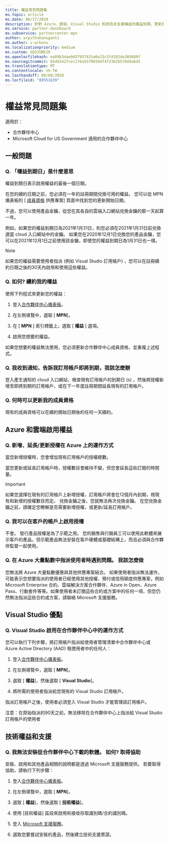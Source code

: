 ```yaml
---
title: 權益常見問題集
ms.topic: article
ms.date: 06/17/2020
description: 針對 Azure、雲端、Visual Studio 和技術及支援權益的權益到期、更新及啟用授權問題的解答
ms.service: partner-dashboard
ms.subservice: partnercenter-mpn
author: arpithakanuganti
ms.author: v-arkanu
ms.localizationpriority: medium
ms.custom: SEOJUNE20
ms.openlocfilehash: ea89b3dae9d57957431e6e23c5fd102de3898d8f
ms.sourcegitcommit: b5dd3427cec176a55f00394f4f33b2b570d4abd5
ms.translationtype: MT
ms.contentlocale: zh-TW
ms.lasthandoff: 09/08/2020
ms.locfileid: "89551639"
---
```

# <a name="benefits-faq"></a>權益常見問題集

適用於：

- 合作夥伴中心
- Microsoft Cloud for US Government 適用的合作夥伴中心

## <a name="general-questions"></a>一般問題

### <a name="q-what-does-benefit-expiry-date-mean"></a>Q. 「權益到期日」是什麼意思

權益到期日表示啟用權益的最後一個日期。

在您的續約日期之前，您必須在一年的註冊期間兌換可用的權益。 您可以從 MPN 儀表板的 [ [成員資格](https://partner.microsoft.com/dashboard/mpn/offers) 供應專案] 頁面中找到您的更新開始日期。

不過，您可以使用產品金鑰，從您在其各自的雲端入口網站兌換金鑰的那一天起算一年。

例如，如果您的權益到期日為2021年1月31日，則您必須在2021年1月31日前兌換適當 cloud 入口網站中的金鑰。 如果您在2020年12月1日兌換您的產品金鑰，您可以在2021年12月1日之前使用該金鑰，即使您的權益到期日為1月31日也一樣。

>[!NOTE]
>如果您的權益需要使用者指派 (例如 Visual Studio 訂用帳戶) ，您可以在註冊續約日期之後的30天內啟用和使用這些權益。

### <a name="q-how-do-i-renew-my-benefits"></a>Q. 如何? 續約我的權益

使用下列程式來更新您的權益：

1. 登入[合作夥伴中心儀表板](https://partner.microsoft.com/dashboard/)。

2. 在左側導覽中，選取 [ **MPN**]。

3. 在 [ **MPN** ] 索引標籤上，選取 [ **權益** ] 選項。

4. 啟用您想要的權益。

如果您想要的權益無法使用，您必須更新合作夥伴中心成員資格，並重複上述程式。

### <a name="q-i-received-a-notification-informing-me-that-my-subscription-is-expiring-soon---what-should-i-do"></a>Q. 我收到通知，告訴我訂用帳戶即將到期，我該怎麼辦

登入產生通知的 cloud 入口網站、檢查現有訂用帳戶的到期日 (s) ，然後將授權新增至即將到期的訂用帳戶，或在下一年度註冊期間延長現有的訂用帳戶。

### <a name="q-when-can-i-renew-my-membership"></a>Q. 何時可以更新我的成員資格

現有的成員資格可以在續約開始日期後的任何一天續約。

## <a name="azure-and-cloud-activation-benefits"></a>Azure 和雲端啟用權益

### <a name="q-how-does-adding-extendingrenewing-licenses-work-on-azure"></a>Q. 新增、延長/更新授權在 Azure 上的運作方式

當您新增授權時，您會增加現有訂用帳戶的授權總數。

當您更新或延長訂用帳戶時，授權數目會維持不變，但您會延長這些訂閱的時間量。

>[!IMPORTANT]
>如果您選擇在現有的訂用帳戶上新增授權，訂用帳戶將會在12個月內到期，視現有和新增的授權數目而定。 兌換金鑰之後，您就無法再次兌換金鑰。 在您兌換金鑰之前，請確定您瞭解是否需要新增授權，或更新/延長訂用帳戶。

### <a name="q-can-i-activate-the-license-on-my-customers-account"></a>Q. 我可以在客戶的帳戶上啟用授權

不會。 發行產品授權是為了示範之用。 您的銷售與行銷員工可以使用此軟體來展示客戶的產品，但示範產品無法安裝在客戶硬體或基礎結構上，而且必須與合作夥伴監督一起使用。

### <a name="q-im-having-trouble-assigning-users-in-azure-bulk-credit-what-should-i-do"></a>Q. 在 Azure 大量點數中指派使用者時遇到問題。 我該怎麼做

您無法將 Azure 大量點數優惠與其他供應專案結合。 如果使用者指派無法運作，可能表示您想要指派的使用者已經使用其他授權、預付或信用額度供應專案，例如 Microsoft Enterprise 合約、雲端解決方案合作夥伴、Azure in Open、Azure Pass、行動套件等等。如果使用者未訂閱這些合約或方案中的任何一項，但您仍然無法指派這些合約或方案，請聯絡 Microsoft 支援服務。

## <a name="visual-studio-benefits"></a>Visual Studio 優點

### <a name="q-how-does-visual-studio-activation-work-in-partner-center"></a>Q. Visual Studio 啟用在合作夥伴中心中的運作方式

您可以執行下列步驟，將訂用帳戶指派給使用者管理清單中合作夥伴中心或 Azure Active Directory (AAD) 租使用者中的任何人：

1. 登入[合作夥伴中心儀表板](https://partner.microsoft.com/dashboard/)。

2. 在左側導覽中，選取 [ **MPN**]。

3. 選取 [ **權益**]，然後選取 [ **Visual Studio**]。

4. 將所需的使用者指派給您現有的 Visual Studio 訂用帳戶。

指派訂用帳戶之後，使用者必須登入 Visual Studio 才能管理該訂用帳戶。

注意：在原始指派的90天之前，無法移除在合作夥伴中心上指派給 Visual Studio 訂用帳戶的使用者

## <a name="technical-benefits-and-support"></a>技術權益和支援

### <a name="q-i-cant-install-the-software-i-downloaded-from-partner-center-how-do-i-get-help"></a>Q. 我無法安裝從合作夥伴中心下載的軟體。 如何? 取得協助

安裝、啟用和其他產品相關的說明都是透過 Microsoft 支援服務提供。 若要取得協助，請執行下列步驟：

1. 登入[合作夥伴中心儀表板](https://partner.microsoft.com/dashboard/)。

2. 在左側導覽中，選取 [ **MPN**]。

3. 選取 [ **權益**]，然後選取 [ **技術權益**]。

4. 使用 [技術權益] 區段來啟用和接收存取識別碼/合約識別碼。

5. 登入 [Microsoft 支援服務](https://support.microsoft.com/supportforbusiness/productselection)。

6. 選取您要嘗試安裝的產品，然後建立技術支援票證。
